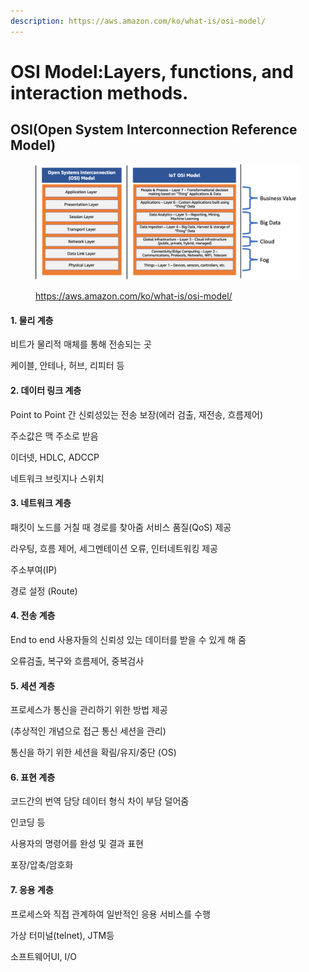 ```yaml
---
description: https://aws.amazon.com/ko/what-is/osi-model/
---
```


# OSI Model:Layers, functions, and interaction methods.

## OSI(Open System Interconnection Reference Model)

<figure><img src="../.gitbook/assets/image.png" alt=""><figcaption><p><a href="https://aws.amazon.com/ko/what-is/osi-model/">https://aws.amazon.com/ko/what-is/osi-model/</a></p></figcaption></figure>

#### 1. 물리 계층

비트가 물리적 매체를 통해 전송되는 곳

케이블, 안테나, 허브, 리피터 등

#### 2. 데이터 링크 계층

Point to Point 간 신뢰성있는 전송 보장(에러 검출, 재전송, 흐름제어)

주소값은 맥 주소로 받음

이더넷, HDLC, ADCCP

네트워크 브릿지나 스위치

#### 3. 네트워크 계층

패킷이 노드를 거칠 때 경로를 찾아줌 서비스 품질(QoS) 제공

라우팅, 흐름 제어, 세그멘테이션 오류, 인터네트워킹 제공

주소부여(IP)

경로 설정 (Route)

#### 4. 전송 계층

End to end 사용자들의 신뢰성 있는 데이터를 받을 수 있게 해 줌

오류검출, 복구와 흐름제어, 중복검사

#### 5. 세션 계층

프로세스가 통신을 관리하기 위한 방법 제공

(추상적인 개념으로 접근 통신 세션을 관리)

통신을 하기 위한 세션을 확림/유지/중단 (OS)

#### 6. 표현 계층

코드간의 번역 담당 데이터 형식 차이 부담 덜어줌

인코딩 등

사용자의 명령어를 완성 및 결과 표현

포장/압축/암호화

#### 7. 응용 계층

프로세스와 직접 관계하여 일반적인 응용 서비스를 수행

가상 터미널(telnet), JTM등

소프트웨어UI, I/O
